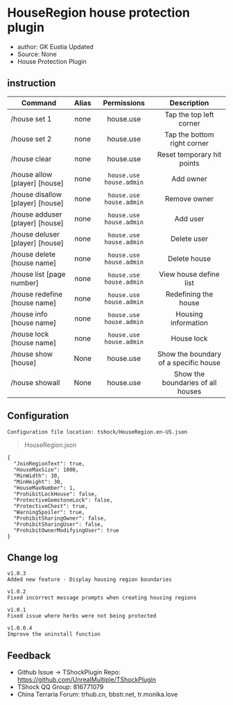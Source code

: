 # HouseRegion house protection plugin

- author: GK Eustia Updated
- Source: None
- House Protection Plugin

## instruction

| Command                        | Alias |            Permissions             |   Description    |
|---------------------------|:--:|:-------------------------:|:-------:|
| /house set 1              | none  |         house.use         |  Tap the top left corner  |
| /house set 2              | none  |         house.use         |  Tap the bottom right corner  |
| /house clear              | none  |         house.use         | Reset temporary hit points |
| /house allow [player] [house]    | none  | `house.use` `house.admin` |  Add owner  |
| /house disallow [player] [house] | none  | `house.use` `house.admin` |  Remove owner  |
| /house adduser [player] [house]  | none  | `house.use` `house.admin` |  Add user  |
| /house deluser [player] [house]  | none  | `house.use` `house.admin` |  Delete user  |
| /house delete [house name]        | none  | `house.use` `house.admin` |  Delete house   |
| /house list [page number]          | none  | `house.use` `house.admin` | View house define list  |
| /house redefine [house name]      | none  | `house.use` `house.admin` | Redefining the house  |
| /house info [house name]          | none  | `house.use` `house.admin` |  Housing information   |
| /house lock [house name]          | none  | `house.use` `house.admin` |   House lock   |
| /house show [house]          | None  |         house.use         |  Show the boundary of a specific house  |
| /house showall               | None  |         house.use         |  Show the boundaries of all houses      |

## Configuration
	Configuration file location: tshock/HouseRegion.en-US.json
> HouseRegion.json

```json5
{
  "JoinRegionText": true,
  "HouseMaxSize": 1000,
  "MinWidth": 30,
  "MinHeight": 30,
  "HouseMaxNumber": 1,
  "ProhibitLockHouse": false,
  "ProtectiveGemstoneLock": false,
  "ProtectiveChest": true,
  "WarningSpoiler": true,
  "ProhibitSharingOwner": false,
  "ProhibitSharingUser": false,
  "ProhibitOwnerModifyingUser": true
}
```

## Change log

```
v1.0.3
Added new feature - Display housing region boundaries

v1.0.2
Fixed incorrect message prompts when creating housing regions

v1.0.1
Fixed issue where herbs were not being protected

v1.0.0.4
Improve the uninstall function
```

## Feedback
- Github Issue -> TShockPlugin Repo: https://github.com/UnrealMultiple/TShockPlugin
- TShock QQ Group: 816771079
- China Terraria Forum: trhub.cn, bbstr.net, tr.monika.love
